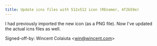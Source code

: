 ```yaml
---
title: Update icns files with 512x512 icon (REnamer, 4f2b59e)
---
```


I had previously imported the new icon (as a PNG file). Now I've updated the actual icns files as well.

Signed-off-by: Wincent Colaiuta &lt;win@wincent.com&gt;
